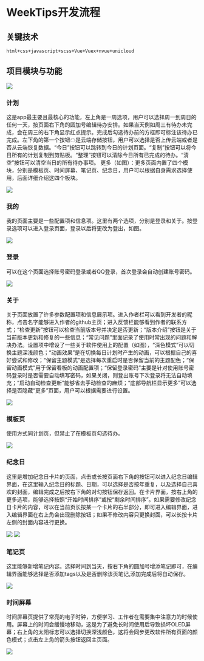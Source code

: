 # WeekTips开发流程
## 关键技术
```
html+css+javascript+scss+Vue+Vuex+nvue+unicloud
```
## 项目模块与功能
<img src='/模块.png' style="max-height: 400px"/>

### 计划  
这是app最主要且最核心的功能，左上角是一周选项，用户可以选择周一到周日的任何一天，按页面右下角的圆加号编辑待办安排。如果当天例如周三有待办未完成，会在周三的右下角显示红点提示。完成后勾选待办前的方框即可标注该待办已完成。左下角的第一个按钮☁是云端存储按钮，用户可以选择是否上传云端或者是否从云端恢复数据。“今日”按钮可以跳转到今日的计划页面。“复制”按钮可以将今日所有的计划复制到剪贴板。“整理”按钮可以清除今日所有已完成的待办。“清空”按钮可以清空当日的所有待办事项。
更多（如图）：更多页面内置了四个模块，分别是模板页、时间屏幕、笔记页、纪念日，用户可以根据自身需求选择使用，后面详细介绍这四个板块。

<img src='/计划.jpg' style="max-height: 400px"/>

### 我的
我的页面主要是一些配置项和信息项。这里有两个选项，分别是登录和关于。按登录选项可以进入登录页面，登录以后将更改为登出，如图。

<img src='/我的（已登录）.png' style="max-height: 400px"/>

### 登录

可以在这个页面选择账号密码登录或者QQ登录，首次登录会自动创建账号密码。

<img src='/登录.jpg' style="max-height: 400px"/>

### 关于

关于页面放置了许多参数配置项和信息展示项。进入作者栏可以看到开发者的昵称，点击名字能够进入作者的github主页；进入反馈栏能够看到作者的联系方式；“检查更新”按钮可以检查当前版本号并决定是否更新；“版本介绍”按钮是关于当前版本更新和修复的一些信息；“常见问题”里面记录了使用时常出现的问题和解决办法。设置项中增设了一些关于软件使用上的配置（如图），“深色模式”可以切换主题深浅颜色；“动画效果”是在切换每日计划时产生的动画，可以根据自己的喜好尝试和修改；“保留主题模式”是选择每次重启时是否保留当前的主题配色；“保留动画模式”用于保留看板的动画配置项；“保留登录密码”主要是针对使用账号密码登录时是否需要自动填写密码，如果关闭，则登出账号下次登录将无法自动填充；“启动自动检查更新”能够省去手动检查的麻烦；“底部导航栏显示更多”可以选择是否隐藏“更多”页面，用户可以根据需要进行设置。

<img src='/关于.png' style="max-height: 400px"/>

### 模板页
使用方式同计划页，但禁止了在模板页勾选待办。

<img src='/模板.jpg' style="max-height: 400px"/>

### 纪念日
这里是增加纪念日卡片的页面，点击或长按页面右下角的按钮可以进入纪念日编辑界面，在这里输入纪念日的标题、日期，可以选择是否按年重复，以及选择自己喜欢的封面，编辑完成之后按右下角的对勾按钮保存返回。在卡片界面，按右上角的更多选项，能够选择按照“开始时间排序”或按“剩余时间排序”。如果需要修改纪念日卡片的内容，可以在当前页长按某一个卡片的右半部分，即可进入编辑界面，进入编辑界面在右上角会出现删除按钮；如果不修改内容只更换封面，可以长按卡片左侧的封面内容进行更换。

<img src='/纪念日.png' style="max-height: 400px"/>
<img src='/纪念日2.jpg' style="max-height: 400px"/>

### 笔记页
这里能够新增笔记内容。选择时间到当天，按右下角的圆加号增添笔记即可，在编辑界面能够选择是否添加tags以及是否删除该页笔记,添加完成后将自动保存。

<img src='/笔记.jpg' style="max-height: 400px"/>

### 时间屏幕
时间屏幕页提供了常亮的电子时钟，方便学习、工作者在需要集中注意力的时候使用。屏幕上的时间会缓慢地移动，这是为了避免长时间使用后导致损坏OLED屏幕；右上角的太阳标志可以选择切换深浅颜色，这将会同步更改软件所有页面的颜色模式；点击左上角的箭头按钮返回主页面。

<img src='/时间屏幕.jpg' style="max-height: 400px"/>


